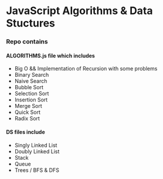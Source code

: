 # JavaScript Algorithms & Data Stuctures

### Repo contains
#### ALGORITHMS.js file which includes
<ul>
    <li>Big O && Implementation of Recursion with some problems</li>
    <li>Binary Search</li>
    <li>Naive Search</li>
    <li>Bubble Sort</li>
    <li>Selection Sort</li>
    <li>Insertion Sort</li>
    <li>Merge Sort</li>
    <li>Quick Sort</li>
    <li>Radix Sort</li>
</ul>
 
#### DS files include
<ul>
    <li>Singly Linked List</li>
    <li>Doubly Linked List</li>
    <li>Stack</li>
    <li>Queue</li>
    <li>Trees / BFS & DFS</li>
</ul>